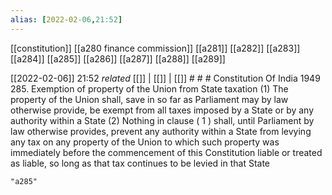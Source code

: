 ```yaml
---
alias: [2022-02-06,21:52]
---
```

[[constitution]] [[a280 finance commission]] [[a281]] [[a282]] [[a283]] [[a284]] [[a285]] [[a286]] [[a287]] [[a288]] [[a289]]

[[2022-02-06]] 21:52 _related_ [[]] | [[]] | [[]] # # #
Constitution Of India 1949
285. Exemption of property of the Union from State taxation
(1) The property of the Union shall, save in so far as Parliament may by law otherwise provide, be exempt from all taxes imposed by a State or by any authority within a State
(2) Nothing in clause ( 1 ) shall, until Parliament by law otherwise provides, prevent any authority within a State from levying any tax on any property of the Union to which such property was immediately before the commencement of this Constitution liable or treated as liable, so long as that tax continues to be levied in that State

```query
"a285"
```
